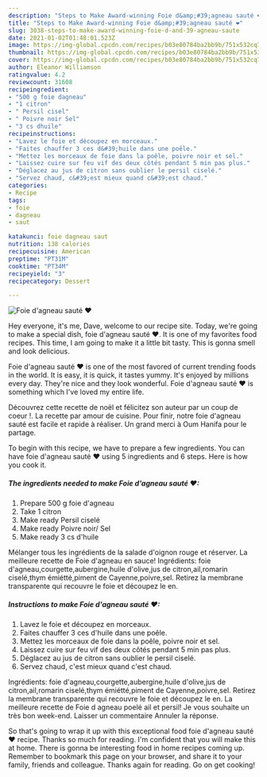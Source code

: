 ```yaml
---
description: "Steps to Make Award-winning Foie d&amp;#39;agneau sauté ❤"
title: "Steps to Make Award-winning Foie d&amp;#39;agneau sauté ❤"
slug: 3038-steps-to-make-award-winning-foie-d-and-39-agneau-saute
date: 2021-01-02T01:48:01.523Z
image: https://img-global.cpcdn.com/recipes/b03e80784ba2bb9b/751x532cq70/foie-dagneau-saute-❤-photo-principale-de-la-recette.jpg
thumbnail: https://img-global.cpcdn.com/recipes/b03e80784ba2bb9b/751x532cq70/foie-dagneau-saute-❤-photo-principale-de-la-recette.jpg
cover: https://img-global.cpcdn.com/recipes/b03e80784ba2bb9b/751x532cq70/foie-dagneau-saute-❤-photo-principale-de-la-recette.jpg
author: Eleanor Williamson
ratingvalue: 4.2
reviewcount: 31608
recipeingredient:
- "500 g foie dagneau"
- "1 citron"
- " Persil cisel"
- " Poivre noir Sel"
- "3 cs dhuile"
recipeinstructions:
- "Lavez le foie et découpez en morceaux."
- "Faites chauffer 3 ces d&#39;huile dans une poêle."
- "Mettez les morceaux de foie dans la poêle, poivre noir et sel."
- "Laissez cuire sur feu vif des deux côtés pendant 5 min pas plus."
- "Déglacez au jus de citron sans oublier le persil ciselé."
- "Servez chaud, c&#39;est mieux quand c&#39;est chaud."
categories:
- Recipe
tags:
- foie
- dagneau
- saut

katakunci: foie dagneau saut 
nutrition: 138 calories
recipecuisine: American
preptime: "PT31M"
cooktime: "PT34M"
recipeyield: "3"
recipecategory: Dessert

---
```



![Foie d&#39;agneau sauté ❤](https://img-global.cpcdn.com/recipes/b03e80784ba2bb9b/751x532cq70/foie-dagneau-saute-❤-photo-principale-de-la-recette.jpg)

Hey everyone, it's me, Dave, welcome to our recipe site. Today, we're going to make a special dish, foie d&#39;agneau sauté ❤. It is one of my favorites food recipes. This time, I am going to make it a little bit tasty. This is gonna smell and look delicious.

Foie d&#39;agneau sauté ❤ is one of the most favored of current trending foods in the world. It is easy, it is quick, it tastes yummy. It's enjoyed by millions every day. They're nice and they look wonderful. Foie d&#39;agneau sauté ❤ is something which I've loved my entire life.

Découvrez cette recette de noël et félicitez son auteur par un coup de coeur !. La recette par amour de cuisine. Pour finir, notre foie d&#39;agneau sauté est facile et rapide à réaliser. Un grand merci à Oum Hanifa pour le partage.


To begin with this recipe, we have to prepare a few ingredients. You can have foie d&#39;agneau sauté ❤ using 5 ingredients and 6 steps. Here is how you cook it.

<!--inarticleads1-->

##### The ingredients needed to make Foie d&#39;agneau sauté ❤:

1. Prepare 500 g foie d&#39;agneau
1. Take 1 citron
1. Make ready  Persil ciselé
1. Make ready  Poivre noir/ Sel
1. Make ready 3 cs d&#39;huile


Mélanger tous les ingrédients de la salade d&#39;oignon rouge et réserver. La meilleure recette de Foie d&#39;agneau en sauce! Ingrédients: foie d&#39;agneau,courgette,aubergine,huile d&#39;olive,jus de citron,ail,romarin ciselé,thym émiétté,piment de Cayenne,poivre,sel. Retirez la membrane transparente qui recouvre le foie et découpez le en. 

<!--inarticleads2-->

##### Instructions to make Foie d&#39;agneau sauté ❤:

1. Lavez le foie et découpez en morceaux.
1. Faites chauffer 3 ces d&#39;huile dans une poêle.
1. Mettez les morceaux de foie dans la poêle, poivre noir et sel.
1. Laissez cuire sur feu vif des deux côtés pendant 5 min pas plus.
1. Déglacez au jus de citron sans oublier le persil ciselé.
1. Servez chaud, c&#39;est mieux quand c&#39;est chaud.


Ingrédients: foie d&#39;agneau,courgette,aubergine,huile d&#39;olive,jus de citron,ail,romarin ciselé,thym émiétté,piment de Cayenne,poivre,sel. Retirez la membrane transparente qui recouvre le foie et découpez le en. La meilleure recette de Foie d agneau poelé ail et persil! Je vous souhaite un très bon week-end. Laisser un commentaire Annuler la réponse. 

So that's going to wrap it up with this exceptional food foie d&#39;agneau sauté ❤ recipe. Thanks so much for reading. I'm confident that you will make this at home. There is gonna be interesting food in home recipes coming up. Remember to bookmark this page on your browser, and share it to your family, friends and colleague. Thanks again for reading. Go on get cooking!
